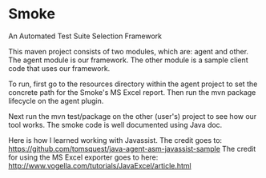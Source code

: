 # Smoke
An Automated Test Suite Selection Framework

This maven project consists of two modules, which are: agent and other.
The agent module is our framework. The other module is a sample client code 
that uses our framework. 

To run, first go to the resources directory within the agent project to set 
the concrete path for the Smoke's MS Excel report. Then run the mvn package
lifecycle on the agent plugin.

Next run the mvn test/package on the other (user's) project to see how our tool
works. The smoke code is well documented using Java doc.

Here is how I learned working with Javassist. The credit goes to: https://github.com/tomsquest/java-agent-asm-javassist-sample
The credit for using the MS Excel exporter goes to here: http://www.vogella.com/tutorials/JavaExcel/article.html